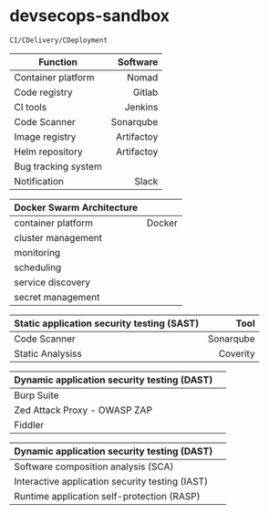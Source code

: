 # devsecops-sandbox

~~~
CI/CDelivery/CDeployment
~~~

| Function             | Software   |
| ---------------------| ----------:|
| Container platform   | Nomad      |
| Code registry        | Gitlab     |
| CI tools             | Jenkins    |
| Code Scanner         | Sonarqube  |
| Image registry       | Artifactoy |
| Helm repository      | Artifactoy |
| Bug tracking system  |            |
| Notification         | Slack      |


| Docker Swarm Architecture   |            |
| ---------------------| ----------:|
| container platform   | Docker |
|   cluster management |       |
|   monitoring |       |
|   scheduling         |       |
|   service discovery  |      |
|   secret management  |      |

| Static application security testing (SAST)                 | Tool       |
| ---------------------| ----------:|
| Code Scanner         | Sonarqube  |
| Static Analysiss       | Coverity  |

| Dynamic application security testing (DAST)   |            |
| ---------------------| ----------:|
| Burp Suite  |  |
|   Zed Attack Proxy - OWASP ZAP |       |
|   Fiddler |       |

| Dynamic application security testing (DAST)   |            |
| ---------------------| ----------:|
| Software composition analysis (SCA)  |  |
| Interactive application security testing (IAST) |       |
| Runtime application self-protection (RASP) |       |
